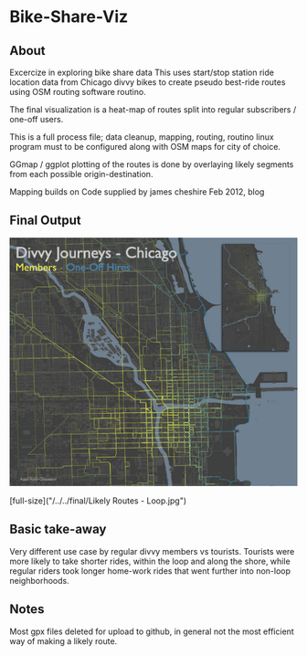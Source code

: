 # Bike-Share-Viz

## About

Excercize in exploring bike share data This uses start/stop station 
ride location data from Chicago divvy bikes to create pseudo best-ride 
routes using OSM routing software routino.

The final visualization is a heat-map of routes split into regular 
subscribers / one-off users.

This is a full process file; data cleanup, mapping, routing, 
routino linux program must to be configured along with OSM maps
for city of choice.  

GGmap / ggplot plotting of the routes is done by overlaying likely
segments from each possible origin-destination.

Mapping builds on Code supplied by james cheshire Feb 2012, blog

## Final Output
 
<img src="\final\Likely Routes - Loop - reduced.jpg">

[full-size]("/../../final/Likely Routes - Loop.jpg")

## Basic take-away

Very different use case by  regular divvy members vs tourists.
Tourists were more likely to take shorter rides, within the loop 
and along the shore, while regular riders took longer home-work
rides that went further into non-loop neighborhoods.

## Notes

Most gpx files deleted for upload to github, in general not the most 
efficient way of making a likely route.  
